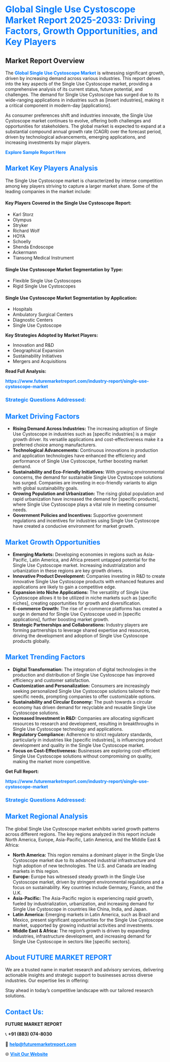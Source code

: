 <h1 style="color: #007BFF;">Global Single Use Cystoscope Market Report 2025-2033: Driving Factors, Growth Opportunities, and Key Players</h1>

<section id="overview">
<h2>Market Report Overview</h2>
<p>The <a href="https://www.futuremarketreport.com/industry-report/single-use-cystoscope-market" style="color: #007BFF; text-decoration: none;"><strong>Global Single Use Cystoscope Market</strong></a> is witnessing significant growth, driven by increasing demand across various industries. This report delves into the key aspects of the Single Use Cystoscope market, providing a comprehensive analysis of its current status, future potential, and challenges. The demand for Single Use Cystoscope has surged due to its wide-ranging applications in industries such as [insert industries], making it a critical component in modern-day [applications].</p>
<p>As consumer preferences shift and industries innovate, the Single Use Cystoscope market continues to evolve, offering both challenges and opportunities for stakeholders. The global market is expected to expand at a substantial compound annual growth rate (CAGR) over the forecast period, driven by technological advancements, emerging applications, and increasing investments by major players.</p>
</section>

<section id="overview">
<p><a href="https://www.futuremarketreport.com/request-sample/reportId=112168" style="color: #007BFF; text-decoration: none;"><strong>Explore Sample Report Here</strong></a></p>
</section>

<section id="key-players">
<h2 style="color: #007BFF;">Market Key Players Analysis</h2>
<p>The Single Use Cystoscope market is characterized by intense competition among key players striving to capture a larger market share. Some of the leading companies in the market include:</p>
<h4>Key Players Covered in the Single Use Cystoscope Report:</h4>
<ul><li>Karl Storz</li><li>Olympus</li><li>Stryker</li><li>Richard Wolf</li><li>HOYA</li><li>Schoelly</li><li>Shenda Endoscope</li><li>Ackermann</li><li>Tiansong Medical Instrument</li></ul>
<h4>Single Use Cystoscope Market Segmentation by Type:</h4>
<ul><li>Flexible Single Use Cystoscopes</li><li>Rigid Single Use Cystoscopes</li></ul>

<h4>Single Use Cystoscope Market Segmentation by Application:</h4>
<ul><li>Hospitals</li><li>Ambulatory Surgical Centers</li><li>Diagnostic Centers</li><li>Single Use Cystoscope</li></ul>
<p><strong>Key Strategies Adopted by Market Players:</strong></p>
<ul>
<li>Innovation and R&D</li>
<li>Geographical Expansion</li>
<li>Sustainability Initiatives</li>
<li>Mergers and Acquisitions</li>
</ul>
</section>

<section>
<p><strong>Read Full Analysis: </strong></p><a href="https://www.futuremarketreport.com/industry-report/single-use-cystoscope-market" style="color: #007BFF; text-decoration: none;"><strong>https://www.futuremarketreport.com/industry-report/single-use-cystoscope-market</strong></a>
<h3 style="color: #007BFF;">Strategic Questions Addressed:</h3>
</section>

<section id="driving-factors">
<h2 style="color: #007BFF;">Market Driving Factors</h2>
<ul>
<li><strong>Rising Demand Across Industries:</strong> The increasing adoption of Single Use Cystoscope in industries such as [specific industries] is a major growth driver. Its versatile applications and cost-effectiveness make it a preferred choice among manufacturers.</li>
<li><strong>Technological Advancements:</strong> Continuous innovations in production and application technologies have enhanced the efficiency and performance of Single Use Cystoscope, further boosting market demand.</li>
<li><strong>Sustainability and Eco-Friendly Initiatives:</strong> With growing environmental concerns, the demand for sustainable Single Use Cystoscope solutions has surged. Companies are investing in eco-friendly variants to align with global sustainability goals.</li>
<li><strong>Growing Population and Urbanization:</strong> The rising global population and rapid urbanization have increased the demand for [specific products], where Single Use Cystoscope plays a vital role in meeting consumer needs.</li>
<li><strong>Government Policies and Incentives:</strong> Supportive government regulations and incentives for industries using Single Use Cystoscope have created a conducive environment for market growth.</li>
</ul>
</section>

<section id="growth-opportunities">
<h2 style="color: #007BFF;">Market Growth Opportunities</h2>
<ul>
<li><strong>Emerging Markets:</strong> Developing economies in regions such as Asia-Pacific, Latin America, and Africa present untapped potential for the Single Use Cystoscope market. Increasing industrialization and urbanization in these regions are key growth drivers.</li>
<li><strong>Innovative Product Development:</strong> Companies investing in R&D to create innovative Single Use Cystoscope products with enhanced features and applications are likely to gain a competitive edge.</li>
<li><strong>Expansion into Niche Applications:</strong> The versatility of Single Use Cystoscope allows it to be utilized in niche markets such as [specific niches], creating opportunities for growth and diversification.</li>
<li><strong>E-commerce Growth:</strong> The rise of e-commerce platforms has created a surge in demand for Single Use Cystoscope used in [specific applications], further boosting market growth.</li>
<li><strong>Strategic Partnerships and Collaborations:</strong> Industry players are forming partnerships to leverage shared expertise and resources, driving the development and adoption of Single Use Cystoscope products globally.</li>
</ul>
</section>

<section id="trending-factors">
<h2 style="color: #007BFF;">Market Trending Factors</h2>
<ul>
<li><strong>Digital Transformation:</strong> The integration of digital technologies in the production and distribution of Single Use Cystoscope has improved efficiency and customer satisfaction.</li>
<li><strong>Customization and Personalization:</strong> Consumers are increasingly seeking personalized Single Use Cystoscope solutions tailored to their specific needs, prompting companies to offer customizable options.</li>
<li><strong>Sustainability and Circular Economy:</strong> The push towards a circular economy has driven demand for recyclable and reusable Single Use Cystoscope solutions.</li>
<li><strong>Increased Investment in R&D:</strong> Companies are allocating significant resources to research and development, resulting in breakthroughs in Single Use Cystoscope technology and applications.</li>
<li><strong>Regulatory Compliance:</strong> Adherence to strict regulatory standards, particularly in industries like [specific industries], is influencing product development and quality in the Single Use Cystoscope market.</li>
<li><strong>Focus on Cost-Effectiveness:</strong> Businesses are exploring cost-efficient Single Use Cystoscope solutions without compromising on quality, making the market more competitive.</li>
</ul>
</section>

<section>
<p><strong>Get Full Report: </strong></p><a href="https://www.futuremarketreport.com/industry-report/single-use-cystoscope-market" style="color: #007BFF; text-decoration: none;"><strong>https://www.futuremarketreport.com/industry-report/single-use-cystoscope-market</strong></a>
<h3 style="color: #007BFF;">Strategic Questions Addressed:</h3>
</section>


<section id="regional-analysis">
<h2 style="color: #007BFF;">Market Regional Analysis</h2>
<p>The global Single Use Cystoscope market exhibits varied growth patterns across different regions. The key regions analyzed in this report include North America, Europe, Asia-Pacific, Latin America, and the Middle East & Africa:</p>
<ul>
<li><strong>North America:</strong> This region remains a dominant player in the Single Use Cystoscope market due to its advanced industrial infrastructure and high adoption of new technologies. The U.S. and Canada are leading markets in this region.</li>
<li><strong>Europe:</strong> Europe has witnessed steady growth in the Single Use Cystoscope market, driven by stringent environmental regulations and a focus on sustainability. Key countries include Germany, France, and the U.K.</li>
<li><strong>Asia-Pacific:</strong> The Asia-Pacific region is experiencing rapid growth, fueled by industrialization, urbanization, and increasing demand for Single Use Cystoscope in countries like China, India, and Japan.</li>
<li><strong>Latin America:</strong> Emerging markets in Latin America, such as Brazil and Mexico, present significant opportunities for the Single Use Cystoscope market, supported by growing industrial activities and investments.</li>
<li><strong>Middle East & Africa:</strong> The region’s growth is driven by expanding industries, infrastructure development, and increasing demand for Single Use Cystoscope in sectors like [specific sectors].</li>
</ul>
</section>

<footer>
<h2 style="color: #007BFF;">About FUTURE MARKET REPORT</h2>
<p>We are a trusted name in market research and advisory services, delivering actionable insights and strategic support to businesses across diverse industries. Our expertise lies in offering:</p>

<p>Stay ahead in today’s competitive landscape with our tailored research solutions.</p>

<h2 style="color: #007BFF;">Contact Us:</h2>
<p><strong>FUTURE MARKET REPORT</strong></p>
<p>📞 <strong>+91 (883) 074-8030</strong></p>
<p>📧 <strong><a href="mailto:help@futuremarketreport.com" style="color: #007BFF;">help@futuremarketreport.com</a></strong></p>
<p>🌐 <strong><a href="https://www.futuremarketreport.com/" style="color: #007BFF;">Visit Our Website</a></strong></p>
</footer>